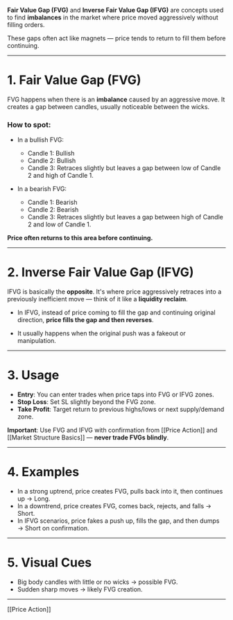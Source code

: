 **Fair Value Gap (FVG)** and **Inverse Fair Value Gap (IFVG)** are concepts used to find **imbalances** in the market where price moved aggressively without filling orders.

These gaps often act like magnets — price tends to return to fill them before continuing.

---

# 1. **Fair Value Gap (FVG)**

FVG happens when there is an **imbalance** caused by an aggressive move. It creates a gap between candles, usually noticeable between the wicks.

### How to spot:

- In a bullish FVG:
    - Candle 1: Bullish
    - Candle 2: Bullish
    - Candle 3: Retraces slightly but leaves a gap between low of Candle 2 and high of Candle 1.

- In a bearish FVG:
    - Candle 1: Bearish
    - Candle 2: Bearish
    - Candle 3: Retraces slightly but leaves a gap between high of Candle 2 and low of Candle 1.

**Price often returns to this area before continuing.**

---

# 2. **Inverse Fair Value Gap (IFVG)**

IFVG is basically the **opposite**. It's where price aggressively retraces into a previously inefficient move — think of it like a **liquidity reclaim**.

- In IFVG, instead of price coming to fill the gap and continuing original direction, **price fills the gap and then reverses**.

- It usually happens when the original push was a fakeout or manipulation.

---

# 3. **Usage**

- **Entry**: You can enter trades when price taps into FVG or IFVG zones.
- **Stop Loss**: Set SL slightly beyond the FVG zone.
- **Take Profit**: Target return to previous highs/lows or next supply/demand zone.

**Important**: Use FVG and IFVG with confirmation from [[Price Action]] and [[Market Structure Basics]] — **never trade FVGs blindly**.

---

# 4. **Examples**

- In a strong uptrend, price creates FVG, pulls back into it, then continues up → Long.
- In a downtrend, price creates FVG, comes back, rejects, and falls → Short.
- In IFVG scenarios, price fakes a push up, fills the gap, and then dumps → Short on confirmation.

---

# 5. **Visual Cues**

- Big body candles with little or no wicks → possible FVG.
- Sudden sharp moves → likely FVG creation.

---

[[Price Action]]